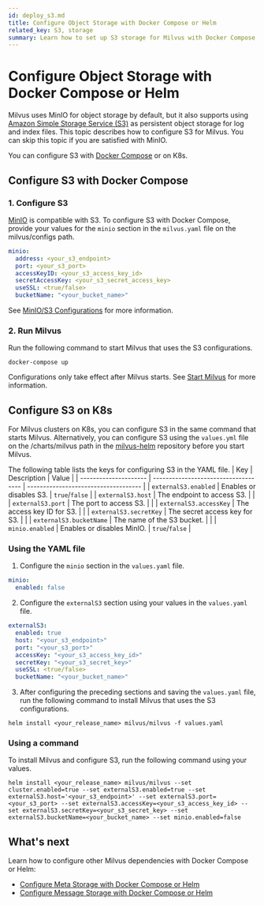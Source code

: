 ```yaml
---
id: deploy_s3.md
title: Configure Object Storage with Docker Compose or Helm
related_key: S3, storage
summary: Learn how to set up S3 storage for Milvus with Docker Compose or Helm.
---
```


# Configure Object Storage with Docker Compose or Helm

Milvus uses MinIO for object storage by default, but it also supports using [Amazon Simple Storage Service (S3)](https://aws.amazon.com/s3/) as persistent object storage for log and index files. This topic describes how to configure S3 for Milvus. You can skip this topic if you are satisfied with MinIO.

You can configure S3 with [Docker Compose](https://docs.docker.com/get-started/overview/) or on K8s. 

## Configure S3 with Docker Compose

### 1. Configure S3
[MinIO](https://min.io/product/overview) is compatible with S3. To configure S3 with Docker Compose, provide your values for the <code>minio</code> section in the <code>milvus.yaml</code> file on the milvus/configs path.

```yaml
minio:
  address: <your_s3_endpoint>
  port: <your_s3_port>
  accessKeyID: <your_s3_access_key_id>
  secretAccessKey: <your_s3_secret_access_key>
  useSSL: <true/false>
  bucketName: "<your_bucket_name>"
```
See [MinIO/S3 Configurations](configure_minio.md) for more information.


### 2. Run Milvus
Run the following command to start Milvus that uses the S3 configurations.
```shell
docker-compose up
```
<div class="alert note">Configurations only take effect after Milvus starts. See <a href=https://milvus.io/docs/v2.1.x/install_cluster-docker.md#Start-Milvus>Start Milvus</a> for more information.</div>

## Configure S3 on K8s

For Milvus clusters on K8s, you can configure S3 in the same command that starts Milvus. Alternatively, you can configure S3 using the <code>values.yml</code> file on the /charts/milvus path in the [milvus-helm](https://github.com/milvus-io/milvus-helm) repository before you start Milvus.

 The following table lists the keys for configuring S3 in the YAML file.
| Key             | Description                          | Value                                 |
| --------------------- | ------------------------------------ | ------------------------------------ |
| <code>externalS3.enabled</code>    | Enables or disables S3.     | <code>true</code>/<code>false</code> |
| <code>externalS3.host</code>       | The endpoint to access S3.    |                                      |
| <code>externalS3.port</code>       | The port to access S3.     |                                      |
| <code>externalS3.accessKey</code>  | The access key ID for S3. |                                      |
| <code>externalS3.secretKey</code>  | The secret access key for S3.            |                                      |
| <code>externalS3.bucketName</code> | The name of the S3 bucket.                  |                                      |
| <code>minio.enabled</code>         | Enables or disables MinIO.       |  <code>true</code>/<code>false</code> |


### Using the YAML file

1. Configure the <code>minio</code> section in the <code>values.yaml</code> file.

```yaml
minio:
  enabled: false
```

2. Configure the <code>externalS3</code> section using your values in the <code>values.yaml</code> file.

```yaml
externalS3:
  enabled: true
  host: "<your_s3_endpoint>"
  port: "<your_s3_port>"
  accessKey: "<your_s3_access_key_id>"
  secretKey: "<your_s3_secret_key>"
  useSSL: <true/false>
  bucketName: "<your_bucket_name>"
```

3. After configuring the preceding sections and saving the <code>values.yaml</code> file, run the following command to install Milvus that uses the S3 configurations.

```shell
helm install <your_release_name> milvus/milvus -f values.yaml
```
### Using a command

To install Milvus and configure S3, run the following command using your values.

```shell
helm install <your_release_name> milvus/milvus --set cluster.enabled=true --set externalS3.enabled=true --set externalS3.host='<your_s3_endpoint>' --set externalS3.port=<your_s3_port> --set externalS3.accessKey=<your_s3_access_key_id> --set externalS3.secretKey=<your_s3_secret_key> --set externalS3.bucketName=<your_bucket_name> --set minio.enabled=false
```
## What's next

Learn how to configure other Milvus dependencies with Docker Compose or Helm:
- [Configure Meta Storage with Docker Compose or Helm](deploy_etcd.md)
- [Configure Message Storage with Docker Compose or Helm](deploy_pulsar.md)
